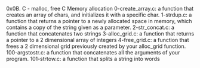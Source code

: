 0x0B. C - malloc, free
C
Memory allocation
0-create_array.c: a function that creates an array of chars, and initializes it with a specific char.
1-strdup.c: a function that returns a pointer to a newly allocated space in memory, which contains a copy of the string given as a parameter.
2-str_concat.c:  a function that concatenates two strings
3-alloc_grid.c:  a function that returns a pointer to a 2 dimensional array of integers
4-free_grid.c: a function that frees a 2 dimensional grid previously created by your alloc_grid function.
100-argstostr.c: a function that concatenates all the arguments of your program.
101-strtow.c: a function that splits a string into words
